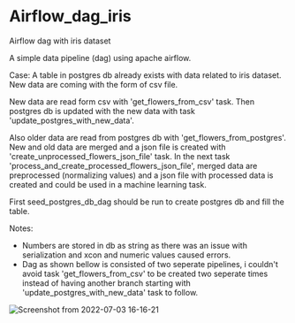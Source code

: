 # Airflow_dag_iris
Airflow dag with iris dataset

A simple data pipeline (dag) using apache airflow.

Case:
A table in postgres db already exists with data related to iris dataset. New data are coming with the form of csv file.

New data are read form csv with 'get_flowers_from_csv' task. Then postgres db is updated with the new data with task 'update_postgres_with_new_data'.

Also older data are read from postgres db with 'get_flowers_from_postgres'. New and old data are merged and a json file is created with 'create_unprocessed_flowers_json_file' task. In the next task 'process_and_create_processed_flowers_json_file', merged data are preprocessed (normalizing values) and a json file with processed data is created and could be used in a machine learning task.

First seed_postgres_db_dag should be run to create postgres db and fill the table.

Notes:
  - Numbers are stored in db as string as there was an issue with serialization and xcon and numeric values caused errors.
  - Dag as shown bellow is consisted of two seperate pipelines, i couldn't avoid task 'get_flowers_from_csv' to be created two seperate times instead of      having another branch starting with 'update_postgres_with_new_data' task to follow.




![Screenshot from 2022-07-03 16-16-21](https://user-images.githubusercontent.com/50769254/177041490-48c731cd-50aa-4d7c-9c59-82c2eeb088fd.png)
